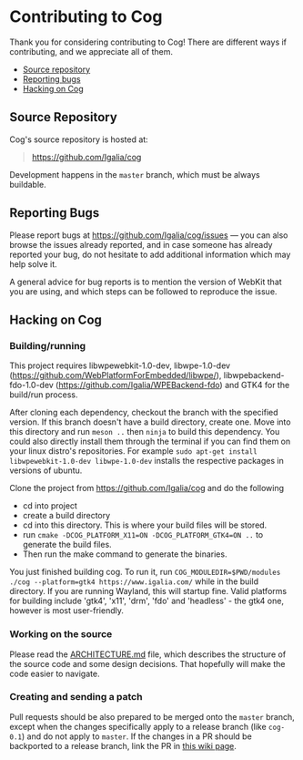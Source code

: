 Contributing to Cog
=======================

Thank you for considering contributing to Cog! There are different ways if
contributing, and we appreciate all of them.

- [Source repository](#source-repository)
- [Reporting bugs](#reporting-bugs)
- [Hacking on Cog](#hacking-on-cog)


Source Repository
-----------------

Cog's source repository is hosted at:

> https://github.com/Igalia/cog

Development happens in the `master` branch, which must be always buildable.


Reporting Bugs
--------------

Please report bugs at https://github.com/Igalia/cog/issues — you can also
browse the issues already reported, and in case someone has already reported
your bug, do not hesitate to add additional information which may help solve
it.

A general advice for bug reports is to mention the version of WebKit that
you are using, and which steps can be followed to reproduce the issue.


Hacking on Cog
-----------------

### Building/running
This project requires libwpewebkit-1.0-dev, 
libwpe-1.0-dev (https://github.com/WebPlatformForEmbedded/libwpe/), 
libwpebackend-fdo-1.0-dev (https://github.com/Igalia/WPEBackend-fdo) 
and GTK4 for the build/run process.

After cloning each dependency, checkout the branch with the specified version. 
If this branch doesn't have a build directory,
create one. Move into this directory and run `meson ..` then `ninja` to build this
dependency.
You could also directly install them through the terminal if you can find them
on your linux distro's repositories. For example `sudo apt-get install libwpewebkit-1.0-dev libwpe-1.0-dev` 
installs the respective packages in versions of ubuntu.

Clone the project from https://github.com/Igalia/cog and do the following 
* cd into project
* create a build directory
* cd into this directory. This is where your build files will be stored.
* run `cmake -DCOG_PLATFORM_X11=ON -DCOG_PLATFORM_GTK4=ON ..` to generate the build files.
* Then run the make command to generate the binaries.

You just finished building cog. To run it, run `COG_MODULEDIR=$PWD/modules ./cog --platform=gtk4 https://www.igalia.com/`
while in the build directory. If you are running Wayland, this will startup fine. Valid platforms for building include 'gtk4', 'x11', 'drm', 'fdo' and 'headless' - the gtk4 one, however is most user-friendly.

### Working on the source

Please read the [ARCHITECTURE.md](ARCHITECTURE.md) file, which describes the
structure of the source code and some design decisions. That hopefully will
make the code easier to navigate.

### Creating and sending a patch

Pull requests should be also prepared to be merged onto the `master` branch,
except when the changes specifically apply to a release branch (like
`cog-0.1`) and do not apply to `master`. If the changes in a PR should be
backported to a release branch, link the PR in [this wiki
page](https://github.com/Igalia/cog/wiki/Release-Branches).
